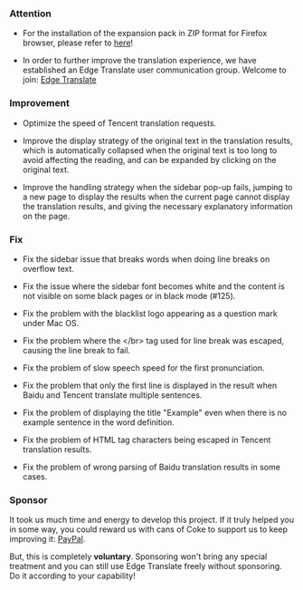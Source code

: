 ### Attention

* For the installation of the expansion pack in ZIP format for Firefox browser, please refer to [here](https://github.com/EdgeTranslate/EdgeTranslate/blob/master/docs/wiki/en/ToFirefoxUsers.md)!

* In order to further improve the translation experience, we have established an Edge Translate user communication group. Welcome to join: [Edge Translate](https://t.me/EdgeTranslate)

### Improvement

* Optimize the speed of Tencent translation requests.

* Improve the display strategy of the original text in the translation results, which is automatically collapsed when the original text is too long to avoid affecting the reading, and can be expanded by clicking on the original text.

* Improve the handling strategy when the sidebar pop-up fails, jumping to a new page to display the results when the current page cannot display the translation results, and giving the necessary explanatory information on the page.

### Fix

* Fix the sidebar issue that breaks words when doing line breaks on overflow text.

* Fix the issue where the sidebar font becomes white and the content is not visible on some black pages or in black mode (#125).

* Fix the problem with the blacklist logo appearing as a question mark under Mac OS.

* Fix the problem where the \</br\> tag used for line break was escaped, causing the line break to fail.

* Fix the problem of slow speech speed for the first pronunciation.

* Fix the problem that only the first line is displayed in the result when Baidu and Tencent translate multiple sentences.

* Fix the problem of displaying the title "Example" even when there is no example sentence in the word definition.

* Fix the problem of HTML tag characters being escaped in Tencent translation results.

* Fix the problem of wrong parsing of Baidu translation results in some cases.

### Sponsor

It took us much time and energy to develop this project. If it truly helped you in some way, you could reward us with cans of Coke to support us to keep improving it: [PayPal](https://paypal.me/EdgeTranslate).

But, this is completely __voluntary__. Sponsoring won't bring any special treatment and you can still use Edge Translate freely without sponsoring. Do it according to your capability!